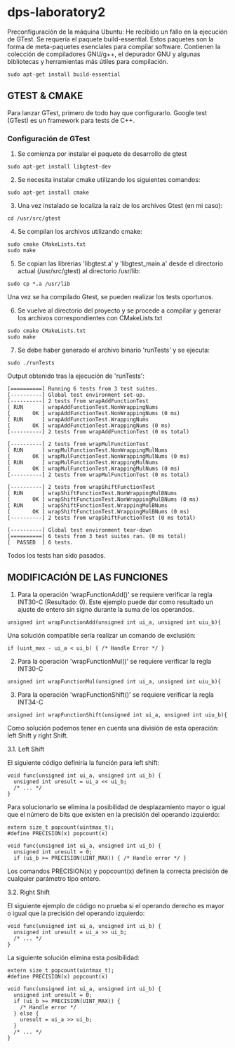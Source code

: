 # dps-laboratory2

Preconfiguración de la máquina Ubuntu: He recibido un fallo en la ejecución de GTest. Se requería el paquete build-essential. Estos paquetes son la forma de meta-paquetes esenciales para compilar software. Contienen la colección de compiladores GNU/g++, el depurador GNU y algunas bibliotecas y herramientas más útiles para compilación.
```
sudo apt-get install build-essential
```


## GTEST & CMAKE

Para lanzar GTest, primero de todo hay que configurarlo. Google test (GTest) es un framework para tests de C++.

### Configuración de GTest

1. Se comienza por instalar el paquete de desarrollo de gtest

```
sudo apt-get install libgtest-dev
```

2. Se necesita instalar cmake utilizando los siguientes comandos:

```
sudo apt-get install cmake
```
3. Una vez instalado se localiza la raíz de los archivos Gtest (en mi caso):

```
cd /usr/src/gtest
```
4. Se compilan los archivos utilizando cmake:

```
sudo cmake CMakeLists.txt
sudo make
```
5. Se copian las librerías 'libgtest.a' y 'libgtest_main.a' desde el directorio actual (/usr/src/gtest) al directorio /usr/lib:

```
sudo cp *.a /usr/lib
```

Una vez se ha compilado Gtest, se pueden realizar los tests oportunos. 

6. Se vuelve al directorio del proyecto y se procede a compilar y generar los archivos correspondientes con CMakeLists.txt

```
sudo cmake CMakeLists.txt
sudo make
```
7. Se debe haber generado el archivo binario 'runTests' y se ejecuta:
```
sudo ./runTests
```

Output obtenido tras la ejecución de 'runTests':
```
[==========] Running 6 tests from 3 test suites.
[----------] Global test environment set-up.
[----------] 2 tests from wrapAddFunctionTest
[ RUN      ] wrapAddFunctionTest.NonWrappingNums
[       OK ] wrapAddFunctionTest.NonWrappingNums (0 ms)
[ RUN      ] wrapAddFunctionTest.WrappingNums
[       OK ] wrapAddFunctionTest.WrappingNums (0 ms)
[----------] 2 tests from wrapAddFunctionTest (0 ms total)

[----------] 2 tests from wrapMulFunctionTest
[ RUN      ] wrapMulFunctionTest.NonWrappingMulNums
[       OK ] wrapMulFunctionTest.NonWrappingMulNums (0 ms)
[ RUN      ] wrapMulFunctionTest.WrappingMulNums
[       OK ] wrapMulFunctionTest.WrappingMulNums (0 ms)
[----------] 2 tests from wrapMulFunctionTest (0 ms total)

[----------] 2 tests from wrapShiftFunctionTest
[ RUN      ] wrapShiftFunctionTest.NonWrappingMulBNums
[       OK ] wrapShiftFunctionTest.NonWrappingMulBNums (0 ms)
[ RUN      ] wrapShiftFunctionTest.WrappingMulBNums
[       OK ] wrapShiftFunctionTest.WrappingMulBNums (0 ms)
[----------] 2 tests from wrapShiftFunctionTest (0 ms total)

[----------] Global test environment tear-down
[==========] 6 tests from 3 test suites ran. (0 ms total)
[  PASSED  ] 6 tests.
```

Todos los tests han sido pasados.

## MODIFICACIÓN DE LAS FUNCIONES

1. Para la operación 'wrapFunctionAdd()' se requiere verificar la regla INT30-C (Resultado: 0). Este ejemplo puede dar como resultado un ajuste de entero sin signo durante la suma de los operandos.
```
unsigned int wrapFunctionAdd(unsigned int ui_a, unsigned int uiu_b){
```
Una solución compatible sería realizar un comando de exclusión:
```
if (uint_max - ui_a < ui_b) { /* Handle Error */ }
```


2. Para la operación 'wrapFunctionMul()' se requiere verificar la regla INT30-C
```
unsigned int wrapFunctionMul(unsigned int ui_a, unsigned int uiu_b){
```



3. Para la operación 'wrapFunctionShift()' se requiere verificar la regla INT34-C
```
unsigned int wrapFunctionShift(unsigned int ui_a, unsigned int uiu_b){
```
Como solución podemos tener en cuenta una división de esta operación: left Shift y right Shift.

  3.1. Left Shift

El siguiente código definiría la función para left shift:
```
void func(unsigned int ui_a, unsigned int ui_b) {
  unsigned int uresult = ui_a << ui_b;
  /* ... */
}
```
Para solucionarlo se elimina la posibilidad de desplazamiento mayor o igual que el número de bits que existen en la precisión del operando izquierdo:
```
extern size_t popcount(uintmax_t);
#define PRECISION(x) popcount(x)
  
void func(unsigned int ui_a, unsigned int ui_b) {
  unsigned int uresult = 0;
  if (ui_b >= PRECISION(UINT_MAX)) { /* Handle error */ }
```
Los comandos PRECISION(x) y popcount(x) definen la correcta precisión de cualquier parámetro tipo entero.

  3.2. Right Shift
  
El siguiente ejemplo de código no prueba si el operando derecho es mayor o igual que la precisión del operando izquierdo:
```
void func(unsigned int ui_a, unsigned int ui_b) {
  unsigned int uresult = ui_a >> ui_b;
  /* ... */
}
```
La siguiente solución elimina esta posibilidad:
```
extern size_t popcount(uintmax_t);
#define PRECISION(x) popcount(x)
  
void func(unsigned int ui_a, unsigned int ui_b) {
  unsigned int uresult = 0;
  if (ui_b >= PRECISION(UINT_MAX)) {
    /* Handle error */
  } else {
    uresult = ui_a >> ui_b;
  }
  /* ... */
}
```
